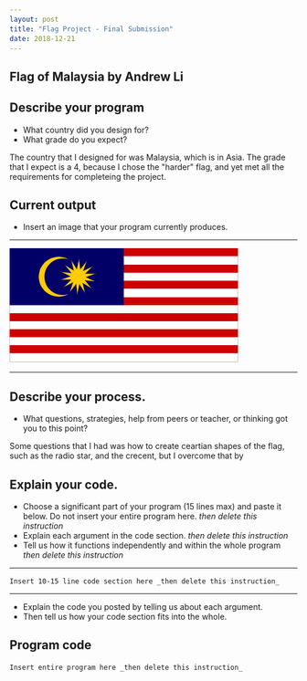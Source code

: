 ```yaml
---
layout: post
title: "Flag Project - Final Submission"
date: 2018-12-21
---
```


## Flag of Malaysia by Andrew Li

## Describe your program

-   What country did you design for? 
-   What grade do you expect? 
  
  The country that I designed for was Malaysia, which is in Asia. The grade that I expect is a 4, because I chose the "harder" flag, and yet met all the requirements for completeing the project. 

## Current output

-   Insert an image that your program currently produces.

* * *
![Flag](/images/final-flag.png)
* * *

## Describe your process.

-   What questions, strategies, help from peers or teacher, or thinking got you to this point?

Some questions that I had was how to create ceartian shapes of the flag, such as the radio star, and the crecent, but I overcome that by 


## Explain your code.

-   Choose a significant part of your program (15 lines max) and paste it below. Do not insert your entire program here. _then delete this instruction_
-   Explain each argument in the code section. _then delete this instruction_
-   Tell us how it functions independently and within the whole program _then delete this instruction_

* * *

```
Insert 10-15 line code section here _then delete this instruction_
```

* * *

-   Explain the code you posted by telling us about each argument.
-   Then tell us how your code section fits into the whole.
 
<!--- Delete this comment and add your writing -->


## Program code

```
Insert entire program here _then delete this instruction_
```
